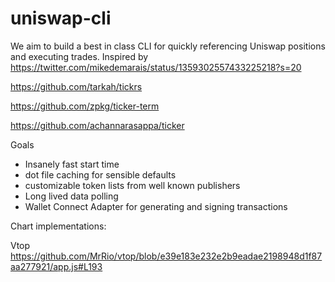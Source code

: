 # uniswap-cli

We aim to build a best in class CLI for quickly referencing Uniswap positions and executing trades. Inspired by https://twitter.com/mikedemarais/status/1359302557433225218?s=20


https://github.com/tarkah/tickrs

https://github.com/zpkg/ticker-term

https://github.com/achannarasappa/ticker


Goals
- Insanely fast start time
- dot file caching for sensible defaults
- customizable token lists from well known publishers
- Long lived data polling
- Wallet Connect Adapter for generating and signing transactions



Chart implementations:

Vtop
https://github.com/MrRio/vtop/blob/e39e183e232e2b9eadae2198948d1f87aa277921/app.js#L193